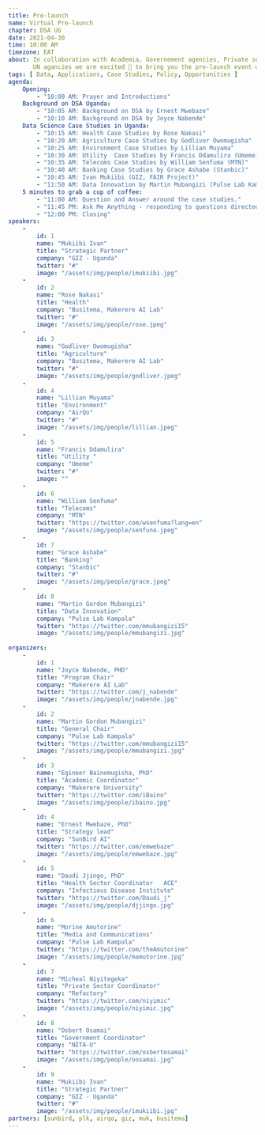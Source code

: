 ```yaml
---
title: Pre-launch
name: Virtual Pre-launch
chapter: DSA UG
date: 2021-04-30
time: 10:00 AM
timezone: EAT
about: In collaboration with Academia, Governement agencies, Private sector and 
       UN agancies we are excited 💯 to bring you the pre-launch event of DSA Uganda Chapter 🇺🇬
tags: [ Data, Applications, Case Studies, Policy, Opportunities ]
agenda: 
    Opening: 
        - "10:00 AM: Prayer and Introductions"
    Background on DSA Uganda:
        - "10:05 AM: Background on DSA by Ernest Mwebaze"
        - "10:10 AM: Background on DSA by Joyce Nabende"
    Data Science Case Studies in Uganda: 
        - "10:15 AM: Health Case Studies by Rose Nakasi"
        - "10:20 AM: Agriculture Case Studies by Godliver Owomugisha"
        - "10:25 AM: Environment Case Studies by Lillian Muyama"
        - "10:30 AM: Utility  Case Studies by Francis Ddamulira (Umeme)"
        - "10:35 AM: Telecoms Case Studies by William Senfuma (MTN)"
        - "10:40 AM: Banking Case Studies by Grace Ashabe (Stanbic)"
        - "10:45 AM: Ivan Mukiibi (GIZ, FAIR Project)"
        - "11:50 AM: Data Innovation by Martin Mubangizi (Pulse Lab Kampala)"
    5 minutes to grab a cup of coffee:
        - "11:00 AM: Question and Answer around the case studies."
        - "11:45 PM: Ask Me Anything - responding to questions directed to DSA Uganda coordination committee"
        - "12:00 PM: Closing"
speakers: 
    -
        id: 1
        name: "Mukiibi Ivan"
        title: "Strategic Partner"
        company: "GIZ - Uganda"
        twitter: "#"
        image: "/assets/img/people/imukiibi.jpg"
    -
        id: 2
        name: "Rose Nakasi"
        title: "Health"
        company: "Busitema, Makerere AI Lab"
        twitter: "#"
        image: "/assets/img/people/rose.jpeg"
    -
        id: 3
        name: "Godliver Owomugisha"
        title: "Agriculture"
        company: "Busitema, Makerere AI Lab"
        twitter: "#"
        image: "/assets/img/people/godliver.jpeg"
    -
        id: 4
        name: "Lillian Muyama"
        title: "Environment"
        company: "AirQo"
        twitter: "#"
        image: "/assets/img/people/lillian.jpeg"
    -
        id: 5
        name: "Francis Ddamulira"
        title: "Utility "
        company: "Umeme"
        twitter: "#"
        image: ""
    -
        id: 6
        name: "William Senfuma"
        title: "Telecoms"
        company: "MTN"
        twitter: "https://twitter.com/wsenfuma?lang=en"
        image: "/assets/img/people/senfuna.jpeg"
    -
        id: 7
        name: "Grace Ashabe"
        title: "Banking"
        company: "Stanbic"
        twitter: "#"
        image: "/assets/img/people/grace.jpeg"
    -
        id: 8
        name: "Martin Gordon Mubangizi"
        title: "Data Innovation"
        company: "Pulse Lab Kampala"
        twitter: "https://twitter.com/mmubangizi15"
        image: "/assets/img/people/mmubangizi.jpg"
   
organizers: 
    -
        id: 1
        name: "Joyce Nabende, PHD"
        title: "Program Chair"
        company: "Makerere AI Lab"
        twitter: "https://twitter.com/j_nabende"
        image: "/assets/img/people/jnabende.jpg"
    -
        id: 2
        name: "Martin Gordon Mubangizi"
        title: "General Chair"
        company: "Pulse Lab Kampala"
        twitter: "https://twitter.com/mmubangizi15"
        image: "/assets/img/people/mmubangizi.jpg"
    -
        id: 3
        name: "Egineer Bainomugisha, PhD"
        title: "Academic Coordinator"
        company: "Makerere University"
        twitter: "https://twitter.com/iBaino"
        image: "/assets/img/people/ibaino.jpg"
    -
        id: 4
        name: "Ernest Mwebaze, PhD"
        title: "Strategy lead"
        company: "SunBird AI"
        twitter: "https://twitter.com/emwebaze"
        image: "/assets/img/people/emwebaze.jpg"
    -
        id: 5
        name: "Daudi Jjingo, PhD"
        title: "Health Sector Coordinator	ACE"
        company: "Infectious Disease Institute"
        twitter: "https://twitter.com/Daudi_j"
        image: "/assets/img/people/djjingo.jpg"
    -
        id: 6
        name: "Morine Amutorine"
        title: "Media and Communications"
        company: "Pulse Lab Kampala"
        twitter: "https://twitter.com/theAmutorine"
        image: "/assets/img/people/mamutorine.jpg"
    -
        id: 7
        name: "Micheal Niyitegeka"
        title: "Private Sector Coordinator"
        company: "Refactory"
        twitter: "https://twitter.com/niyimic"
        image: "/assets/img/people/niyimic.jpg"
    -
        id: 8
        name: "Osbert Osamai"
        title: "Government Coordinator"
        company: "NITA-U"
        twitter: "https://twitter.com/osbertosamai"
        image: "/assets/img/people/oosamai.jpg"
    -
        id: 9
        name: "Mukiibi Ivan"
        title: "Strategic Partner"
        company: "GIZ - Uganda"
        twitter: "#"
        image: "/assets/img/people/imukiibi.jpg"
partners: [sunbird, plk, airqo, giz, muk, busitema]
---
```

